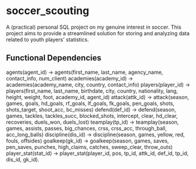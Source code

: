 # soccer_scouting
A (practical) personal SQL project on my genuine interest in soccer. This project aims to provide a streamlined solution for storing and analyzing data related to youth players' statistics. 

## Functional Dependencies
agents(agent_id) -> agents(first_name, last_name, agency_name, contact_info, num_client)
academies(academy_id) -> academies(academy_name, city, country, contact_info)
players(player_id) -> players(first_name, last_name, birthdate, city, country, nationality, lang, height, weight, foot, academy_id, agent_id)
attack(attk_id) -> attack(season, games, goals, hd_goals, rf_goals, lf_goals, fk_goals, pen_goals, shots, shots_target, shoot_acc, bc_misses)
defend(def_id) -> defend(season, games, tackles, tackles_succ, blocked_shots, intercept, clear, hd_clear, recoveries, duels_won, duels_lost)
teamplay(tp_id) -> teamplay(season, games, assists, passes, big_chances, crss, crss_acc, through_ball, acc_long_balls)
discipline(dis_id) -> discipline(season, games, yellow, red, fouls, offsides)
goalkeep(gk_id) -> goalkeep(season, games, saves, pen_saves, punches, high_claims, catches, sweep_clear, throw_outs)
player_stat(stat_id) -> player_stat(player_id, pos, tp_id, attk_id, def_id, tp_id, dis_id, gk_id).
